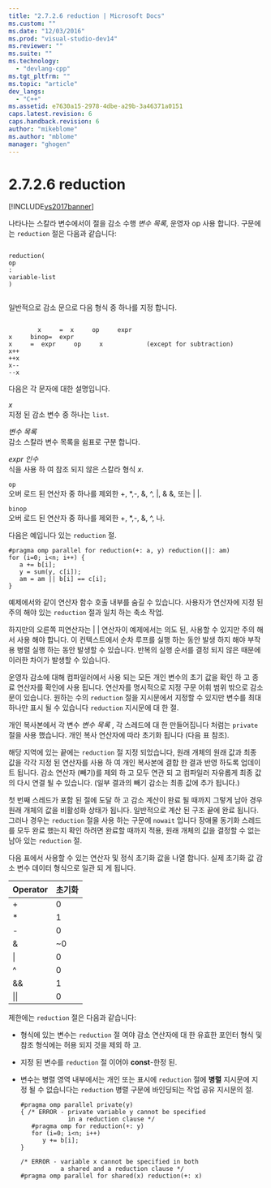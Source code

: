 ```yaml
---
title: "2.7.2.6 reduction | Microsoft Docs"
ms.custom: ""
ms.date: "12/03/2016"
ms.prod: "visual-studio-dev14"
ms.reviewer: ""
ms.suite: ""
ms.technology: 
  - "devlang-cpp"
ms.tgt_pltfrm: ""
ms.topic: "article"
dev_langs: 
  - "C++"
ms.assetid: e7630a15-2978-4dbe-a29b-3a46371a0151
caps.latest.revision: 6
caps.handback.revision: 6
author: "mikeblome"
ms.author: "mblome"
manager: "ghogen"
---
```

# 2.7.2.6 reduction
[!INCLUDE[vs2017banner](../../assembler/inline/includes/vs2017banner.md)]

나타나는 스칼라 변수에서이 절을 감소 수행  *변수 목록*, 운영자 op 사용 합니다.  구문에는 `reduction` 절은 다음과 같습니다:  
  
```  
  
reduction(  
op  
:  
variable-list  
)  
  
```  
  
 일반적으로 감소 문으로 다음 형식 중 하나를 지정 합니다.  
  
```  
  
        x     =  x     op     expr  
x     binop=  expr  
x     =  expr     op     x            (except for subtraction)  
x++  
++x  
x--  
--x  
```  
  
 다음은 각 문자에 대한 설명입니다.  
  
 *x*  
 지정 된 감소 변수 중 하나는 `list`.  
  
 *변수 목록*  
 감소 스칼라 변수 목록을 쉼표로 구분 합니다.  
  
 *expr 인수*  
 식을 사용 하 여 참조 되지 않은 스칼라 형식  *x*.  
  
 `op`  
 오버 로드 된 연산자 중 하나를 제외한 \+, \*,\-, &, ^, &#124;, & &, 또는 &#124; &#124;.  
  
 `binop`  
 오버 로드 된 연산자 중 하나를 제외한 \+, \*,\-, &, ^, 나.  
  
 다음은 예입니다 있는 `reduction` 절.  
  
```  
#pragma omp parallel for reduction(+: a, y) reduction(||: am)  
for (i=0; i<n; i++) {  
   a += b[i];  
   y = sum(y, c[i]);  
   am = am || b[i] == c[i];  
}  
```  
  
 예제에서와 같이 연산자 함수 호출 내부를 숨길 수 있습니다.  사용자가 연산자에 지정 된 주의 해야 있는 `reduction` 절과 일치 하는 축소 작업.  
  
 하지만의 오른쪽 피연산자는 &#124; &#124; 연산자이 예제에서는 의도 된, 사용할 수 있지만 주의 해 서 사용 해야 합니다.  이 컨텍스트에서 순차 루프를 실행 하는 동안 발생 하지 해야 부작용 병렬 실행 하는 동안 발생할 수 있습니다.  반복의 실행 순서를 결정 되지 않은 때문에 이러한 차이가 발생할 수 있습니다.  
  
 운영자 감소에 대해 컴파일러에서 사용 되는 모든 개인 변수의 초기 값을 확인 하 고 종료 연산자를 확인에 사용 됩니다.  연산자를 명시적으로 지정 구문 어휘 범위 밖으로 감소 문이 있습니다.  원하는 수의 `reduction` 절을 지시문에서 지정할 수 있지만 변수를 최대 하나만 표시 될 수 있습니다 `reduction` 지시문에 대 한 절.  
  
 개인 복사본에서 각 변수  *변수 목록* , 각 스레드에 대 한 만들어집니다 처럼는 `private` 절을 사용 했습니다.  개인 복사 연산자에 따라 초기화 됩니다 \(다음 표 참조\).  
  
 해당 지역에 있는 끝에는 `reduction` 절 지정 되었습니다, 원래 개체의 원래 값과 최종 값을 각각 지정 된 연산자를 사용 하 여 개인 복사본에 결합 한 결과 반영 하도록 업데이트 됩니다.  감소 연산자 \(빼기\)를 제외 하 고 모두 연관 되 고 컴파일러 자유롭게 최종 값의 다시 연결 될 수 있습니다.  \(일부 결과의 빼기 감소는 최종 값에 추가 됩니다.\)  
  
 첫 번째 스레드가 포함 된 절에 도달 하 고 감소 계산이 완료 될 때까지 그렇게 남아 경우 원래 개체의 값을 비활성화 상태가 됩니다.  일반적으로 계산 된 구조 끝에 완료 됩니다. 그러나 경우는 `reduction` 절을 사용 하는 구문에 `nowait` 입니다 장애물 동기화 스레드를 모두 완료 했는지 확인 하려면 완료할 때까지 적용, 원래 개체의 값을 결정할 수 없는 남아 있는 `reduction` 절.  
  
 다음 표에서 사용할 수 있는 연산자 및 정식 초기화 값을 나열 합니다.  실제 초기화 값 감소 변수 데이터 형식으로 일관 되 게 됩니다.  
  
|Operator|초기화|  
|--------------|---------|  
|\+|0|  
|\*|1|  
|\-|0|  
|&|~0|  
|&#124;|0|  
|^|0|  
|&&|1|  
|&#124;&#124;|0|  
  
 제한에는 `reduction` 절은 다음과 같습니다:  
  
-   형식에 있는 변수는 `reduction` 절 여야 감소 연산자에 대 한 유효한 포인터 형식 및 참조 형식에는 허용 되지 것을 제외 하 고.  
  
-   지정 된 변수를 `reduction` 절 이어야  **const**\-한정 된.  
  
-   변수는 병렬 영역 내부에서는 개인 또는 표시에 `reduction` 절에  **병렬** 지시문에 지정 될 수 없습니다는 `reduction` 병렬 구문에 바인딩되는 작업 공유 지시문의 절.  
  
    ```  
    #pragma omp parallel private(y)  
    { /* ERROR - private variable y cannot be specified  
                 in a reduction clause */  
       #pragma omp for reduction(+: y)  
       for (i=0; i<n; i++)  
          y += b[i];  
    }  
  
    /* ERROR - variable x cannot be specified in both  
               a shared and a reduction clause */  
    #pragma omp parallel for shared(x) reduction(+: x)  
    ```